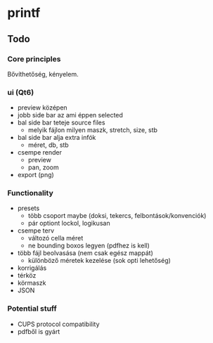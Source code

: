 # printf

## Todo

### Core principles

Bővíthetőség, kényelem.

### ui (Qt6)

- preview középen
- jobb side bar az ami éppen selected
- bal side bar teteje source files
  - melyik fájlon milyen maszk, stretch, size, stb
- bal side bar alja extra infók
  - méret, db, stb
- csempe render
  - preview
  - pan, zoom
- export (png)

### Functionality

- presets
  - több csoport maybe (doksi, tekercs, felbontások/konvenciók)
  - pár optiont lockol, logikusan
- csempe terv
  - változó cella méret
  - ne bounding boxos legyen (pdfhez is kell)
- több fájl beolvasása (nem csak egész mappát)
  - különböző méretek kezelése (sok opti lehetőség)
- korrigálás
- térköz
- körmaszk
- JSON

### Potential stuff

- CUPS protocol compatibility
- pdfből is gyárt
